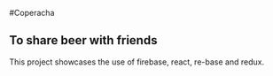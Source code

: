 #Coperacha

## To share beer with friends

This project showcases the use of firebase, react, re-base and redux.